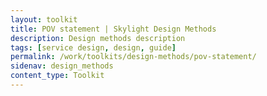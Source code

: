 ```yaml
---
layout: toolkit
title: POV statement | Skylight Design Methods
description: Design methods description
tags: [service design, design, guide]
permalink: /work/toolkits/design-methods/pov-statement/
sidenav: design_methods
content_type: Toolkit
---
```


